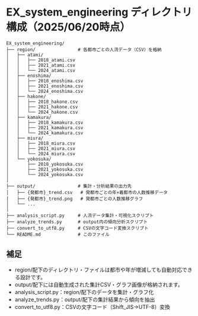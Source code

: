 # EX_system_engineering ディレクトリ構成（2025/06/20時点）

```
EX_system_engineering/
├── region/                # 各都市ごとの人流データ（CSV）を格納
│   ├── atami/
│   │   ├── 2018_atami.csv
│   │   ├── 2021_atami.csv
│   │   └── 2024_atami.csv
│   ├── enoshima/
│   │   ├── 2018_enoshima.csv
│   │   ├── 2021_enoshima.csv
│   │   └── 2024_enoshima.csv
│   ├── hakone/
│   │   ├── 2018_hakone.csv
│   │   ├── 2021_hakone.csv
│   │   └── 2024_hakone.csv
│   ├── kamakura/
│   │   ├── 2018_kamakura.csv
│   │   ├── 2021_kamakura.csv
│   │   └── 2024_kamakura.csv
│   ├── miura/
│   │   ├── 2018_miura.csv
│   │   ├── 2021_miura.csv
│   │   └── 2024_miura.csv
│   └── yokosuka/
│       ├── 2018_yokosuka.csv
│       ├── 2021_yokosuka.csv
│       └── 2024_yokosuka.csv
│
├── output/                # 集計・分析結果の出力先
│   ├── {発都市}_trend.csv   # 発都市ごとの年×着都市の人数推移データ
│   ├── {発都市}_trend.png   # 発都市ごとの人数推移グラフ
│   └── ...
│
├── analysis_script.py     # 人流データ集計・可視化スクリプト
├── analyze_trends.py      # output内の傾向分析スクリプト
├── convert_to_utf8.py     # CSVの文字コード変換スクリプト
└── README.md              # このファイル
```

## 補足
- region/配下のディレクトリ・ファイルは都市や年が増減しても自動対応できる設計です。
- output/配下には自動生成された集計CSV・グラフ画像が格納されます。
- analysis_script.py：region/配下のデータを集計・グラフ化
- analyze_trends.py：output/配下の集計結果から傾向を抽出
- convert_to_utf8.py：CSVの文字コード（Shift_JIS→UTF-8）変換
